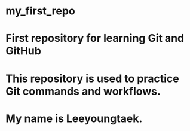 # my_first_repo
# First repository for learning Git and GitHub
# This repository is used to practice Git commands and workflows.
# My name is Leeyoungtaek.